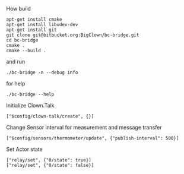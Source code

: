 
How build 


    apt-get install cmake
    apt-get install libudev-dev
    apt-get install git
    git clone git@bitbucket.org:BigClown/bc-bridge.git
    cd bc-bridge
    cmake .
    cmake --build .

and run

    ./bc-bridge -n --debug info


for help

    ./bc-bridge --help



Initialize Clown.Talk

    ["$config/clown-talk/create", {}]

Change Sensor interval for measurement and message transfer

    ["$config/sensors/thermometer/update", {"publish-interval": 500}]
    
Set Actor state  
    
    ["relay/set", {"0/state": true}]
    ["relay/set", {"0/state": false}]